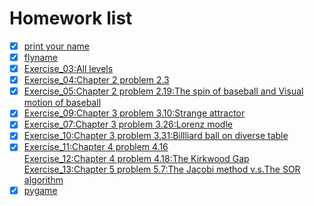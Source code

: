 # Homework list 
- [x] [print your name](https://raw.githubusercontent.com/gdq2015301020099/compuational_physics_N2015301020099/master/%E6%8D%95%E8%8E%B7.PNG)<br>
- [x] [flyname](https://github.com/gdq2015301020099/compuational_physics_N2015301020099/tree/master/flyname)<br>
- [x] [Exercise_03:All levels](https://github.com/gdq2015301020099/compuational_physics_N2015301020099/tree/master/Exercise1.3)<br>
- [x] [Exercise_04:Chapter 2 problem 2.3](https://www.zybuluo.com/2015301020092/note/914389)<br>
- [x] [Exercise_05:Chapter 2 problem 2.19:The spin of baseball and Visual motion of baseball](https://www.zybuluo.com/2015301020092/note/922588)<br>
- [x] [Exercise_09:Chapter 3 problem 3.10:Strange attractor](https://www.zybuluo.com/2015301020092/note/930852)<br>
- [x] [Exercise_07:Chapter 3 problem 3.26:Lorenz modle](https://www.zybuluo.com/2015301020092/note/939123)<br>
- [x] [Exercise_10:Chapter 3 problem 3.31:Billliard ball on diverse table](https://www.zybuluo.com/2015301020092/note/946844)<br>
- [x] [Exercise_11:Chapter 4 problem 4.16](https://www.zybuluo.com/2015301020092/note/971566)<br>
[Exercise_12:Chapter 4 problem 4.18:The Kirkwood Gap]()<br>
[Exercise_13:Chapter 5 problem 5.7:The Jacobi method v.s.The SOR algorithm]()<br>
- [x] [pygame](https://www.zybuluo.com/2015301020092/note/971566)<br>
